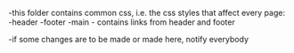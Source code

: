-this folder contains common css, i.e. the css styles that affect every page:
-header
-footer
-main - contains links from header and footer

-if some changes are to be made or made here, notify everybody

